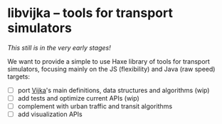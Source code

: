 # libvijka – tools for transport simulators

_This still is in the very early stages!_

We want to provide a simple to use Haxe library of tools for transport
simulators, focusing mainly on the JS (flexibility) and Java (raw speed)
targets:

 - [ ] port [Vijka]'s main definitions, data structures and algorithms (wip)
 - [ ] add tests and optimize current APIs (wip)
 - [ ] complement with urban traffic and transit algorithms
 - [ ] add visualization APIs

[Vijka]: https://github.com/Elebeta/vijka

